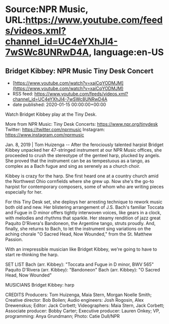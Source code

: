 # Source:NPR Music, URL:https://www.youtube.com/feeds/videos.xml?channel_id=UC4eYXhJI4-7wSWc8UNRwD4A, language:en-US

## Bridget Kibbey: NPR Music Tiny Desk Concert
 - [https://www.youtube.com/watch?v=xaiCqYODMJM](https://www.youtube.com/watch?v=xaiCqYODMJM)
 - RSS feed: https://www.youtube.com/feeds/videos.xml?channel_id=UC4eYXhJI4-7wSWc8UNRwD4A
 - date published: 2020-01-15 00:00:00+00:00

Watch Bridget Kibbey play at the Tiny Desk.

More from NPR Music: 
Tiny Desk Concerts: https://www.npr.org/tinydesk
Twitter: https://twitter.com/nprmusic
Instagram: https://www.instagram.com/nprmusic

Jan. 8, 2019 | Tom Huizenga -- After the ferociously talented harpist Bridget Kibbey unpacked her 47-stringed instrument at our NPR Music offices, she proceeded to crush the stereotype of the genteel harp, plucked by angels. She proved that the instrument can be as tempestuous as a tango, as complex as a Bach fugue and sing as serenely as a church choir.

Kibbey is crazy for the harp. She first heard one at a country church amid the Northwest Ohio cornfields where she grew up. Now she's the go-to harpist for contemporary composers, some of whom who are writing pieces especially for her.

For this Tiny Desk set, she deploys her arresting technique to rework music both old and new. Her blistering arrangement of J.S. Bach's familiar Toccata and Fugue in D minor offers tightly interwoven voices, like gears in a clock, with melodies and rhythms that sparkle. Her steamy rendition of jazz great Paquito D'Rivera's Bandoneon, the Argentine tango, struts proudly. And, finally, she returns to Bach, to let the instrument sing variations on the aching chorale "O Sacred Head, Now Wounded," from the St. Matthew Passion.

With an irrepressible musician like Bridget Kibbey, we're going to have to start re-thinking the harp.

SET LIST
Bach (arr. Kibbey): "Toccata and Fugue in D minor, BWV 565"
Paquito D'Rivera (arr. Kibbey): "Bandoneon"
Bach (arr. Kibbey): "O Sacred Head, Now Wounded"

MUSICIANS
Bridget Kibbey: harp

CREDITS
Producers: Tom Huizenga, Maia Stern, Morgan Noelle Smith; Creative director: Bob Boilen; Audio engineers: Josh Rogosin, Alex Drewenskus; Editor: Jack Corbett; Videographers: Maia Stern, Jack Corbett; Associate producer: Bobby Carter; Executive producer: Lauren Onkey; VP, programming: Anya Grundmann; Photo: Catie Dull/NPR

